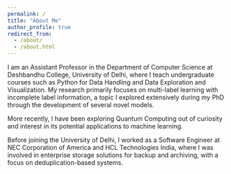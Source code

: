 ```yaml
---
permalink: /
title: "About Me"
author_profile: true
redirect_from: 
  - /about/
  - /about.html
---
```


I am an Assistant Professor in the Department of Computer Science at Deshbandhu College, University of Delhi, where I teach undergraduate courses such as Python for Data Handling and Data Exploration and Visualization.
My research primarily focuses on multi-label learning with incomplete label information, a topic I explored extensively during my PhD through the development of several novel models.

More recently, I have been exploring Quantum Computing out of curiosity and interest in its potential applications to machine learning.

Before joining the University of Delhi, I worked as a Software Engineer at NEC Corporation of America and HCL Technologies India, where I was involved in enterprise storage solutions for backup and archiving, with a focus on deduplication-based systems.
